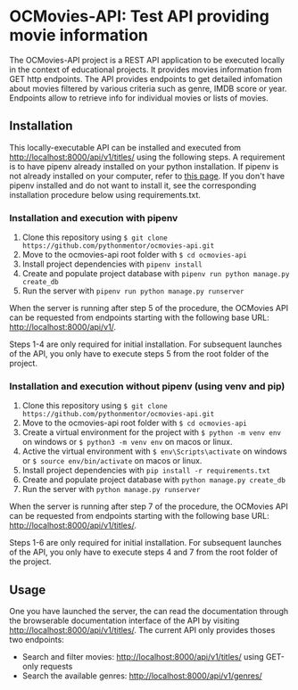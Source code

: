 # OCMovies-API: Test API providing movie information

The OCMovies-API project is a REST API application to be executed locally in the context
of educational projects. It provides movies information from GET http endpoints.
The API provides endpoints to get detailed infomation about movies filtered by
various criteria such as genre, IMDB score or year. Endpoints allow to retrieve
info for individual movies or lists of movies.

## Installation

This locally-executable API can be installed and executed from [http://localhost:8000/api/v1/titles/](http://localhost:8000/api/v1/titles/) using the following steps. A requirement is to have pipenv already installed on your python installation. If pipenv is not already installed on your computer, refer to [this page](https://docs.pipenv.org/). If you don't have
pipenv installed and do not want to install it, see the corresponding
installation procedure below using requirements.txt.

### Installation and execution with pipenv

1. Clone this repository using `$ git clone https://github.com/pythonmentor/ocmovies-api.git`
2. Move to the ocmovies-api root folder with `$ cd ocmovies-api`
3. Install project dependencies with `pipenv install` 
4. Create and populate project database with `pipenv run python manage.py create_db`
5. Run the server with `pipenv run python manage.py runserver`

When the server is running after step 5 of the procedure, the OCMovies API can
be requested from endpoints starting with the following base URL: [http://localhost:8000/api/v1/](http://localhost:8000/api/v1/titles/).

Steps 1-4 are only required for initial installation. For subsequent launches
of the API, you only have to execute steps 5 from the root folder of the project.

### Installation and execution without pipenv (using venv and pip)

1. Clone this repository using `$ git clone https://github.com/pythonmentor/ocmovies-api.git`
2. Move to the ocmovies-api root folder with `$ cd ocmovies-api`
3. Create a virtual environment for the project with `$ python -m venv env` on windows or 
   `$ python3 -m venv env` on macos or linux.
4. Active the virtual environment with `$ env\Scripts\activate` on windows or
   `$ source env/bin/activate` on macos or linux.
5. Install project dependencies with `pip install -r requirements.txt` 
6. Create and populate project database with `python manage.py create_db`
7. Run the server with `python manage.py runserver`

When the server is running after step 7 of the procedure, the OCMovies API can
be requested from endpoints starting with the following base URL: [http://localhost:8000/api/v1/titles/](http://localhost:8000/api/v1/titles/).

Steps 1-6 are only required for initial installation. For subsequent launches
of the API, you only have to execute steps 4 and 7 from the root folder of the project.

## Usage

One you have launched the server, the can read the documentation through the
browserable documentation interface of the API by visiting [http://localhost:8000/api/v1/titles/](http://localhost:8000/api/v1/titles/). The current API only provides
thoses two endpoints:

- Search and filter movies: [http://localhost:8000/api/v1/titles/](http://localhost:8000/api/v1/titles/) using GET-only requests
- Search the available genres: [http://localhost:8000/api/v1/genres/](http://localhost:8000/api/v1/genres/)